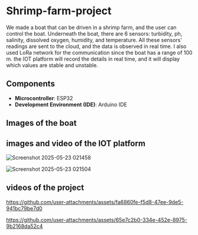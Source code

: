 # Shrimp-farm-project

We made a boat that can be driven in a shrimp farm, and the user can control the boat. Underneath the boat, there are 6 sensors: turbidity, ph, salinity, dissolved oxygen, humidity, and temperature. All these sensors' readings are sent to the cloud, and the data is observed in real time. I also used LoRa network for the communication since the boat has a range of 100 m. the IOT platform will record the details in real time, and it will display which values are stable and unstable. 

## Components
- **Microcontroller**: ESP32  
- **Development Environment (IDE)**: Arduino IDE

## Images of the boat 



## images and video of the IOT platform 

![Screenshot 2025-05-23 021458](https://github.com/user-attachments/assets/7fff5cc7-3da9-47d3-a37f-4958288b4b20)

![Screenshot 2025-05-23 021504](https://github.com/user-attachments/assets/10bec952-7243-488d-b096-2e9871b18b34)



## videos of the project  
https://github.com/user-attachments/assets/fa6860fe-f5d8-47ee-9de5-941bc79be7d0

https://github.com/user-attachments/assets/65e7c2b0-334e-452e-8975-9b2168da52c4


